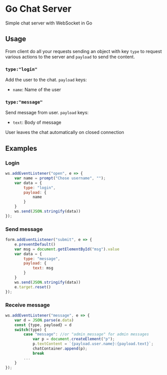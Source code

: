 # Go Chat Server
Simple chat server with WebSocket in Go

## Usage
From client do all your requests sending an object with key `type` to request various actions to the server and `payload` to send the content.

### `type:"login"`
Add the user to the chat.
`payload` keys:
- `name`: Name of the user


### `type:"message"`
Send message from user.
`payload` keys:
- `text`: Body of message


User leaves the chat automatically on closed connection 

## Examples

### Login
```javascript
ws.addEventListener("open", e => {
    var name = prompt("Chose username", "");
    var data = {
        type: "login",
        payload: {
            name
        }
    }
    ws.send(JSON.stringify(data))
});
```

### Send message
```javascript
form.addEventListener("submit", e => {
    e.preventDefault()
    var msg = document.getElementById("msg").value
    var data = {
        type: "message",
        payload: {
            text: msg
        }
    }
    ws.send(JSON.stringify(data))
    e.target.reset()
});
```

### Receive message
```javascript
ws.addEventListener("message", e => {
    var d = JSON.parse(e.data)
    const {type, payload} = d
    switch(type) {
        case "message": //or "admin_message" for admin messages
            var p = document.createElement("p");
            p.textContent = `{payload.user.name}:{payload.text}`;
            chatContainer.append(p);    
            break
        ...
    }
});
```


